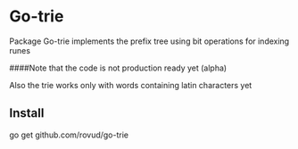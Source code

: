 # Go-trie

Package Go-trie implements the prefix tree using bit operations for indexing runes

####Note that the code is not production ready yet (alpha)

Also the trie works only with words containing latin characters yet

## Install

go get github.com/rovud/go-trie

